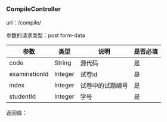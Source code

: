 ### CompileController

url：/compile/ 

参数的请求类型：post  form-data

| 参数          | 类型    | 说明   | 是否必填 |
| ------------- | ------- | ------ | -------- |
| code          | String  | 源代码 | 是       |
| examinationId | Integer | 试卷id | 是       |
| index | Integer | 试卷中的试题编号 | 是 |
| studentId | Integer | 学号 | 是 |

返回值：

